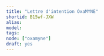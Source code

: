```yaml
---
title: "Lettre d'intention OxaMYNE"
shortid: B15wf-JXW
alias:
model:
tags:
node: ["oxamyne"]
draft: yes
---
```

